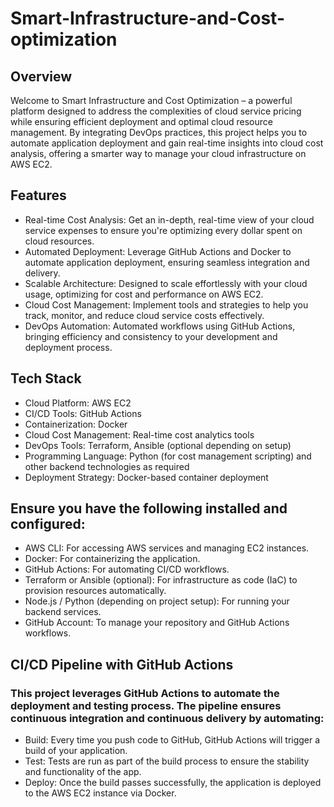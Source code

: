 # Smart-Infrastructure-and-Cost-optimization
## Overview
Welcome to Smart Infrastructure and Cost Optimization – a powerful platform designed to address the complexities of cloud service pricing while ensuring efficient deployment and optimal cloud resource management. By integrating DevOps practices, this project helps you to automate application deployment and gain real-time insights into cloud cost analysis, offering a smarter way to manage your cloud infrastructure on AWS EC2.

## Features
* Real-time Cost Analysis: Get an in-depth, real-time view of your cloud service expenses to ensure you're optimizing every dollar spent on cloud resources.
* Automated Deployment: Leverage GitHub Actions and Docker to automate application deployment, ensuring seamless integration and delivery.
* Scalable Architecture: Designed to scale effortlessly with your cloud usage, optimizing for cost and performance on AWS EC2.
* Cloud Cost Management: Implement tools and strategies to help you track, monitor, and reduce cloud service costs effectively.
* DevOps Automation: Automated workflows using GitHub Actions, bringing efficiency and consistency to your development and deployment process.
  
## Tech Stack
* Cloud Platform: AWS EC2
* CI/CD Tools: GitHub Actions
* Containerization: Docker
* Cloud Cost Management: Real-time cost analytics tools
* DevOps Tools: Terraform, Ansible (optional depending on setup)
* Programming Language: Python (for cost management scripting) and other backend technologies as required
* Deployment Strategy: Docker-based container deployment
  
## Ensure you have the following installed and configured:
* AWS CLI: For accessing AWS services and managing EC2 instances.
* Docker: For containerizing the application.
* GitHub Actions: For automating CI/CD workflows.
* Terraform or Ansible (optional): For infrastructure as code (IaC) to provision resources automatically.
* Node.js / Python (depending on project setup): For running your backend services.
* GitHub Account: To manage your repository and GitHub Actions workflows.

## CI/CD Pipeline with GitHub Actions
### This project leverages GitHub Actions to automate the deployment and testing process. The pipeline ensures continuous integration and continuous delivery by automating:
* Build: Every time you push code to GitHub, GitHub Actions will trigger a build of your application.
* Test: Tests are run as part of the build process to ensure the stability and functionality of the app.
* Deploy: Once the build passes successfully, the application is deployed to the AWS EC2 instance via Docker.
